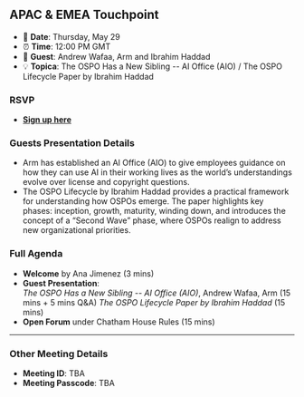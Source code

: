 ## APAC & EMEA Touchpoint  

- 📅 **Date**: Thursday, May 29
- ⏰ **Time**: 12:00 PM GMT  
- 🎤 **Guest**: Andrew Wafaa, Arm and Ibrahim Haddad
- 💡 **Topica**: The OSPO Has a New Sibling -- AI Office (AIO) / The OSPO Lifecycle Paper by Ibrahim Haddad

### RSVP  

- **[Sign up here](https://zoom-lfx.platform.linuxfoundation.org/meeting/93541812993?password=317ead99-1d92-43bb-a4e5-2c29915525f9)**  

### Guests Presentation Details  

- Arm has established an AI Office (AIO) to give employees guidance on how they can use AI in their working lives as the world’s understandings evolve over license and copyright questions.
- The OSPO Lifecycle by Ibrahim Haddad provides a practical framework for understanding how OSPOs emerge. The paper highlights key phases: inception, growth, maturity, winding down, and introduces the concept of a “Second Wave” phase, where OSPOs realign to address new organizational priorities.

### Full Agenda  
- **Welcome** by Ana Jimenez (3 mins)  
- **Guest Presentation**:  
  *The OSPO Has a New Sibling -- AI Office (AIO)*, Andrew Wafaa, Arm (15 mins + 5 mins Q&A)
  *The OSPO Lifecycle Paper by Ibrahim Haddad* (15 mins)
- **Open Forum** under Chatham House Rules (15 mins)  

---

### Other Meeting Details  
- **Meeting ID**: TBA
- **Meeting Passcode**: TBA
